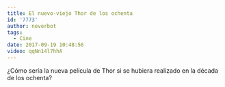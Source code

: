 ```yaml
---
title: El nuevo-viejo Thor de los ochenta
id: '7773'
author: neverbot
tags:
  - Cine
date: 2017-09-19 10:48:56
video: qqNn14l7hhA
---
```


¿Cómo sería la nueva película de Thor si se hubiera realizado en la década de los ochenta?